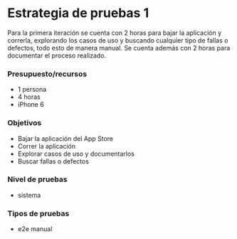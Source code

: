 # Estrategia de pruebas 1

Para la primera iteración se cuenta con 2 horas para bajar la aplicación y correrla, explorando los casos de uso y buscando cualquier tipo de fallas o defectos, todo esto de manera manual. Se cuenta además con 2 horas para documentar el proceso realizado.

### Presupuesto/recursos
- 1 persona
- 4 horas
- iPhone 6

### Objetivos
- Bajar la aplicación del App Store
- Correr la aplicación
- Explorar casos de uso y documentarlos
- Buscar fallas o defectos

### Nivel de pruebas
- sistema

### Tipos de pruebas
- e2e manual
